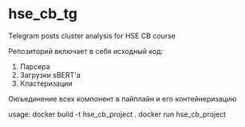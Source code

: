 # hse_cb_tg
Telegram posts cluster analysis for HSE CB course

Репозиторий включает в себя исходный код: 

1) Парсера
2) Загрузки sBERT'a
3) Кластеризации

Оюъединение всех компонент в пайплайн и его контейнеризацию

usage: 
docker build -t hse_cb_project .
docker run hse_cb_project
